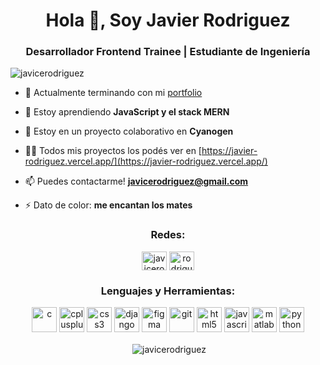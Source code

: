 <h1 align="center">Hola 👋, Soy Javier Rodriguez</h1>
<h3 align="center">Desarrollador Frontend Trainee | Estudiante de Ingeniería</h3>

<p align="left"> <img src="https://komarev.com/ghpvc/?username=javicerodriguez&label=Profile%20views&color=0e75b6&style=flat" alt="javicerodriguez" /> </p>

- 🔭 Actualmente terminando con mi [portfolio](https://javier-rodriguez.vercel.app/)

- 🌱 Estoy aprendiendo **JavaScript y el stack MERN**

- 👯 Estoy en un proyecto colaborativo en **Cyanogen**

- 👨‍💻 Todos mis proyectos los podés ver en [https://javier-rodriguez.vercel.app/](https://javier-rodriguez.vercel.app/)

- 📫 Puedes contactarme! **javicerodriguez@gmail.com**

- ⚡ Dato de color: **me encantan los mates**

<h3 align="center">Redes:</h3>
<p align="center">
<a href="https://twitter.com/javicerodriguez" target="blank"><img align="center" src="https://cdn.jsdelivr.net/npm/simple-icons@3.0.1/icons/twitter.svg" alt="javicerodriguez" height="30" width="40" /></a>
<a href="https://linkedin.com/in/rodriguezjavierc" target="blank"><img align="center" src="https://cdn.jsdelivr.net/npm/simple-icons@3.0.1/icons/linkedin.svg" alt="rodriguezjavierc" height="30" width="40" /></a>
</p>

<h3 align="center">Lenguajes y Herramientas:</h3>
<p align="center">
  <img src="https://devicons.github.io/devicon/devicon.git/icons/c/c-original.svg" alt="c" width="40" height="40"/>
  <img src="https://devicons.github.io/devicon/devicon.git/icons/cplusplus/cplusplus-original.svg" alt="cplusplus" width="40" height="40"/>
  <img src="https://devicons.github.io/devicon/devicon.git/icons/css3/css3-original-wordmark.svg" alt="css3" width="40" height="40"/>
  <img src="https://devicons.github.io/devicon/devicon.git/icons/django/django-original.svg" alt="django" width="40" height="40"/>
  <img src="https://www.vectorlogo.zone/logos/figma/figma-icon.svg" alt="figma" width="40" height="40"/>
  <img src="https://www.vectorlogo.zone/logos/git-scm/git-scm-icon.svg" alt="git" width="40" height="40"/>
  <img src="https://devicons.github.io/devicon/devicon.git/icons/html5/html5-original-wordmark.svg" alt="html5" width="40" height="40"/>
  <img src="https://devicons.github.io/devicon/devicon.git/icons/javascript/javascript-original.svg" alt="javascript" width="40" height="40"/>
  <img src="https://raw.githubusercontent.com/simple-icons/simple-icons/master/icons/mathworks.svg" alt="matlab" width="40" height="40"/>
  <img src="https://devicons.github.io/devicon/devicon.git/icons/python/python-original.svg" alt="python" width="40" height="40"/>
</p>

<p align="center">&nbsp;<img align="center" src="https://github-readme-stats.vercel.app/api?username=javicerodriguez&show_icons=true&theme=tokyonight&locale=en" alt="javicerodriguez" /></p>
